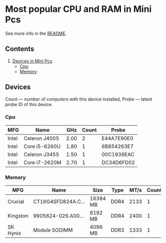 Most popular CPU and RAM in Mini Pcs
====================================

See more info in the [README](https://github.com/bsdhw/DMI).

Contents
--------

1. [ Devices in Mini Pcs ](#devices)
   * [ Cpu ](#cpu)
   * [ Memory ](#memory)

Devices
-------

Count  — number of computers with this device installed,
Probe  — latest probe ID of this device.

### Cpu

| MFG        | Name                           | GHz  | Count | Probe      |
|------------|--------------------------------|------|-------|------------|
| Intel      | Celeron J4005                  | 2.00 | 2     | E44A7E90E0 |
| Intel      | Core i5-6260U                  | 1.80 | 1     | 6B854263E7 |
| Intel      | Celeron J3455                  | 1.50 | 1     | 00C1939EAC |
| Intel      | Core i7-2620M                  | 2.70 | 1     | DC34D6FD02 |

### Memory

| MFG        | Name               | Size     | Type | MT/s | Count | Probe      |
|------------|--------------------|----------|------|------|-------|------------|
| Crucial    | CT16G4SFD824A.C... | 16384 MB | DDR4 | 2133 | 1     | 6B854263E7 |
| Kingston   | 9905624-026.A00... | 8192 MB  | DDR4 | 2400 | 1     | D910596224 |
| SK Hynix   | Module SODIMM      | 4096 MB  | DDR3 | 1333 | 1     | DC34D6FD02 |

